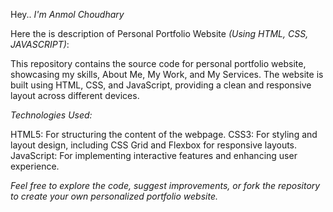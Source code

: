 Hey..
*I'm Anmol Choudhary*

Here the is description of Personal Portfolio Website *(Using HTML, CSS, JAVASCRIPT)*:

This repository contains the source code for personal portfolio website, showcasing my skills, About Me, My Work, and My Services. The website is built using HTML, CSS, and JavaScript, providing a clean and responsive layout across different devices.

*Technologies Used:*

HTML5: For structuring the content of the webpage.
CSS3: For styling and layout design, including CSS Grid and Flexbox for responsive layouts.
JavaScript: For implementing interactive features and enhancing user experience.

*Feel free to explore the code, suggest improvements, or fork the repository to create your own personalized portfolio website.*

